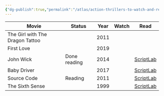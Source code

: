 ```yaml
---
{"dg-publish":true,"permalink":"/atlas/action-thrillers-to-watch-and-read/","tags":["films/action","films/thrillers","#watch"],"updated":"2024-10-29T14:22:52.807-07:00"}
---
```




| Movie                           | Status       | Year | Watch | Read                                                            |
| ------------------------------- | ------------ | ---- | ----- | --------------------------------------------------------------- |
| The Girl with The Dragon Tattoo |              | 2011 |       |                                                                 |
| First Love                      |              | 2019 |       |                                                                 |
| John Wick                       | Done reading | 2014 |       | [ScriptLab](https://thescriptlab.com/property/john-wick/)       |
| Baby Driver                     |              | 2017 |       | [ScriptLab](https://thescriptlab.com/property/baby-driver/)     |
| Source Code                     | Reading      | 2011 |       | [ScriptLab](https://thescriptlab.com/property/source-code/)     |
| The Sixth Sense                 |              | 1999 |       | [ScriptLab](https://thescriptlab.com/property/the-sixth-sense/) |

